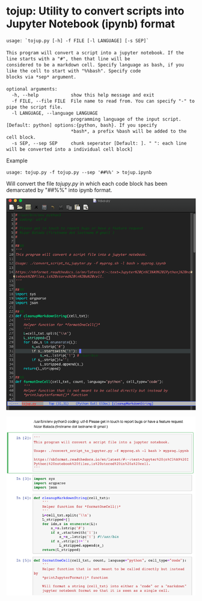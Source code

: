 # tojup: Utility to convert scripts into Jupyter Notebook (ipynb) format

```
usage: `tojup.py [-h] -f FILE [-l LANGUAGE] [-s SEP]`

This program will convert a script into a jupyter notebook. If the line starts with a "#", then that line will be
considered to be a markdown cell. Specify language as bash, if you like the cell to start with "%%bash". Specify code
blocks via *sep* argument.

optional arguments:
  -h, --help            show this help message and exit
  -f FILE, --file FILE  File name to read from. You can specify "-" to pipe the script file.
  -l LANGUAGE, --language LANGUAGE
                        programming language of the input script. [Default: python] options:{python, bash}. If you specify
                        *bash*, a prefix %bash will be added to the cell block.
  -s SEP, --sep SEP     chunk seperator [Default: ]. " ": each line will be converted into a individual cell block]

```



Example
```
usage: tojup.py -f tojup.py --sep '##%%' > tojup.ipynb
```
Will convert the file *tojupy.py* in which each code block has been demarcated by "##%%" into ipynb format.

![Before](images/tojup_before.png)

![After](images/tojup_after.png)
